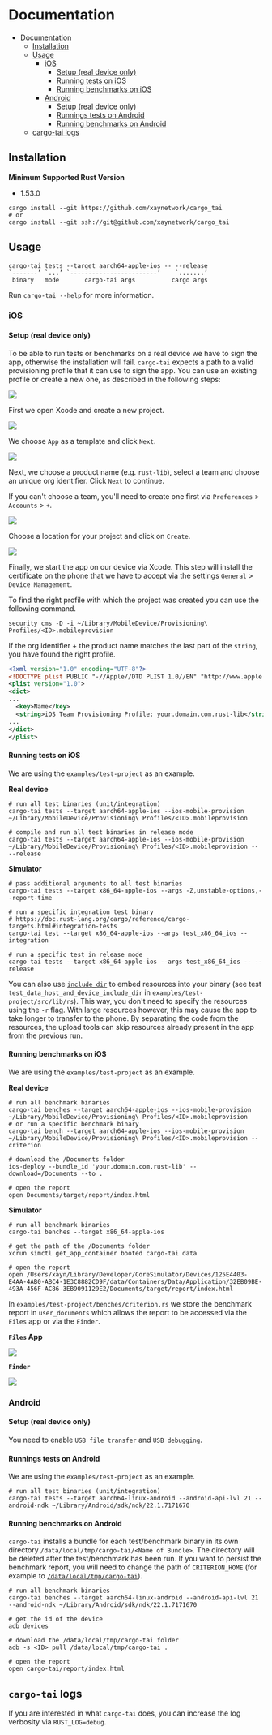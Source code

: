 # Documentation

- [Documentation](#documentation)
  - [Installation](#installation)
  - [Usage](#usage)
    - [iOS](#ios)
      - [Setup (real device only)](#setup-real-device-only)
      - [Running tests on iOS](#running-tests-on-ios)
      - [Running benchmarks on iOS](#running-benchmarks-on-ios)
    - [Android](#android)
      - [Setup (real device only)](#setup-real-device-only-1)
      - [Runnings tests on Android](#runnings-tests-on-android)
      - [Running benchmarks on Android](#running-benchmarks-on-android)
  - [cargo-tai logs](#cargo-tai-logs)

## Installation

**Minimum Supported Rust Version**

- 1.53.0

```shell
cargo install --git https://github.com/xaynetwork/cargo_tai
# or
cargo install --git ssh://git@github.com/xaynetwork/cargo_tai
```

## Usage

```
cargo-tai tests --target aarch64-apple-ios -- --release
`-------’ `...’ `------------------------’    `.......’
 binary   mode       cargo-tai args          cargo args
```

Run `cargo-tai --help` for more information.

### iOS

#### Setup (real device only)

To be able to run tests or benchmarks on a real device we have to sign the app,
otherwise the installation will fail. `cargo-tai` expects a path to a valid
provisioning profile that it can use to sign the app. You can use an existing
profile or create a new one, as described in the following steps:

![](../assets/new_project.png)

First we open Xcode and create a new project.

![](../assets/new_app.png)

We choose `App` as a template and click `Next`.

![](../assets/project_name.png)

Next, we choose a product name (e.g. `rust-lib`), select a team and choose an unique org identifier.
Click `Next` to continue.

If you can't choose a team, you'll need to create one first via `Preferences` > `Accounts` > `+`.

![](../assets/project_location.png)

Choose a location for your project and click on `Create`.

![](../assets/created_project.png)

Finally, we start the app on our device via Xcode. This step will install the certificate
on the phone that we have to accept via the settings `General` > `Device Management`.

To find the right profile with which the project was created you can use the following command.

```shell
security cms -D -i ~/Library/MobileDevice/Provisioning\ Profiles/<ID>.mobileprovision
```

If the org identifier + the product name matches the last part of the
`string`, you have found the right profile.

```xml
<?xml version="1.0" encoding="UTF-8"?>
<!DOCTYPE plist PUBLIC "-//Apple//DTD PLIST 1.0//EN" "http://www.apple.com/DTDs/PropertyList-1.0.dtd">
<plist version="1.0">
<dict>
...
  <key>Name</key>
  <string>iOS Team Provisioning Profile: your.domain.com.rust-lib</string>
...
</dict>
</plist>
```

#### Running tests on iOS

We are using the `examples/test-project` as an example.

**Real device**

```shell
# run all test binaries (unit/integration)
cargo-tai tests --target aarch64-apple-ios --ios-mobile-provision ~/Library/MobileDevice/Provisioning\ Profiles/<ID>.mobileprovision

# compile and run all test binaries in release mode
cargo-tai tests --target aarch64-apple-ios --ios-mobile-provision ~/Library/MobileDevice/Provisioning\ Profiles/<ID>.mobileprovision -- --release
```

**Simulator**

```shell
# pass additional arguments to all test binaries
cargo-tai tests --target x86_64-apple-ios --args -Z,unstable-options,--report-time

# run a specific integration test binary
# https://doc.rust-lang.org/cargo/reference/cargo-targets.html#integration-tests
cargo-tai test --target x86_64-apple-ios --args test_x86_64_ios -- integration

# run a specific test in release mode
cargo-tai tests --target x86_64-apple-ios --args test_x86_64_ios -- --release
```

You can also use [`include_dir`](https://github.com/Michael-F-Bryan/include_dir) to embed resources
into your binary (see test `test_data_host_and_device_include_dir` in `examples/test-project/src/lib/rs`).
This way, you don't need to specify the resources using the `-r` flag. With large resources however,
this may cause the app to take longer to transfer to the phone. By separating the code from the resources,
the upload tools can skip resources already present in the app from the previous run.

#### Running benchmarks on iOS

We are using the `examples/test-project` as an example.

**Real device**

```shell
# run all benchmark binaries
cargo-tai benches --target aarch64-apple-ios --ios-mobile-provision ~/Library/MobileDevice/Provisioning\ Profiles/<ID>.mobileprovision
# or run a specific benchmark binary
cargo-tai bench --target aarch64-apple-ios --ios-mobile-provision ~/Library/MobileDevice/Provisioning\ Profiles/<ID>.mobileprovision -- criterion

# download the /Documents folder
ios-deploy --bundle_id 'your.domain.com.rust-lib' --download=/Documents --to .

# open the report
open Documents/target/report/index.html
```

**Simulator**

```shell
# run all benchmark binaries
cargo-tai benches --target x86_64-apple-ios

# get the path of the /Documents folder
xcrun simctl get_app_container booted cargo-tai data

# open the report
open /Users/xayn/Library/Developer/CoreSimulator/Devices/125E4403-E4AA-4AB0-ABC4-1E3C8882CD9F/data/Containers/Data/Application/32EB09BE-493A-456F-AC86-3EB9091129E2/Documents/target/report/index.html
```

In `examples/test-project/benches/criterion.rs` we store the benchmark report in `user_documents`
which allows the report to be accessed via the `Files` app or via the `Finder`.

**`Files` App**

![](../assets/bench_data.png)

**`Finder`**

![](../assets/finder.png)

### Android

#### Setup (real device only)

You need to enable `USB file transfer` and `USB debugging`.

#### Runnings tests on Android

We are using the `examples/test-project` as an example.

```shell
# run all test binaries (unit/integration)
cargo-tai tests --target aarch64-linux-android --android-api-lvl 21 --android-ndk ~/Library/Android/sdk/ndk/22.1.7171670
```

#### Running benchmarks on Android

`cargo-tai` installs a bundle for each test/benchmark binary in its own directory `/data/local/tmp/cargo-tai/<Name of Bundle>`.
The directory will be deleted after the test/benchmark has been run. If you want to persist the benchmark report, you will need to
change the path of `CRITERION_HOME` (for example to [`/data/local/tmp/cargo-tai`](../examples/test-project/benches/criterion.rs)).

```shell
# run all benchmark binaries
cargo-tai benches --target aarch64-linux-android --android-api-lvl 21 --android-ndk ~/Library/Android/sdk/ndk/22.1.7171670

# get the id of the device
adb devices

# download the /data/local/tmp/cargo-tai folder
adb -s <ID> pull /data/local/tmp/cargo-tai .

# open the report
open cargo-tai/report/index.html
```

## `cargo-tai` logs

If you are interested in what `cargo-tai` does, you can increase the log verbosity via `RUST_LOG=debug`.
